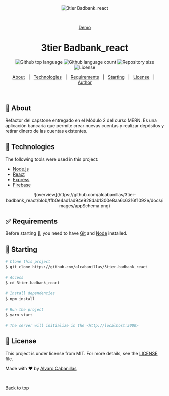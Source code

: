 <div align="center" id="top"> 
  <img src="./.github/app.gif" alt="3tier Badbank_react" />

  &#xa0;

  <a href="https://alvaro-cabanillasbankingapp.s3.amazonaws.com/index.html">Demo</a>
</div>

<h1 align="center">3tier Badbank_react</h1>

<p align="center">
  <img alt="Github top language" src="https://img.shields.io/github/languages/top/alcabanillas/3tier-badbank_react?color=56BEB8">

  <img alt="Github language count" src="https://img.shields.io/github/languages/count/alcabanillas/3tier-badbank_react?color=56BEB8">

  <img alt="Repository size" src="https://img.shields.io/github/repo-size/alcabanillas/3tier-badbank_react?color=56BEB8">

  <img alt="License" src="https://img.shields.io/github/license/alcabanillas/3tier-badbank_react?color=56BEB8">

  <!-- <img alt="Github issues" src="https://img.shields.io/github/issues/{{YOUR_GITHUB_USERNAME}}/3tier-badbank_react?color=56BEB8" /> -->

  <!-- <img alt="Github forks" src="https://img.shields.io/github/forks/{{YOUR_GITHUB_USERNAME}}/3tier-badbank_react?color=56BEB8" /> -->

  <!-- <img alt="Github stars" src="https://img.shields.io/github/stars/{{YOUR_GITHUB_USERNAME}}/3tier-badbank_react?color=56BEB8" /> -->
</p>

<!-- Status -->

<!-- <h4 align="center"> 
	🚧  3tier Badbank_react 🚀 Under construction...  🚧
</h4> 

<hr> -->

<p align="center">
  <a href="#dart-about">About</a> &#xa0; | &#xa0; 
  <a href="#rocket-technologies">Technologies</a> &#xa0; | &#xa0;
  <a href="#white_check_mark-requirements">Requirements</a> &#xa0; | &#xa0;
  <a href="#checkered_flag-starting">Starting</a> &#xa0; | &#xa0;
  <a href="#memo-license">License</a> &#xa0; | &#xa0;
  <a href="https://github.com/{{YOUR_GITHUB_USERNAME}}" target="_blank">Author</a>
</p>

<br>

## :dart: About ##

Refactor del capstone entregado en el Módulo 2 del curso MERN. Es una aplicación bancaria que permite crear nuevas cuentas y realizar depósitos y retirar dinero de las cuentas existentes.


## :rocket: Technologies ##

The following tools were used in this project:

- [Node.js](https://nodejs.org/en/)
- [React](https://es.reactjs.org/)
- [Express](https://expressjs.com/)
- [Firebase](https://firebase.google.com/)

<p align=center>![overview](https://github.com/alcabanillas/3tier-badbank_react/blob/ffb0e4ad1ad94e928dab1300e8aa6c6316f1092e/docs/images/appSchema.png)
</p>

## :white_check_mark: Requirements ##

Before starting :checkered_flag:, you need to have [Git](https://git-scm.com) and [Node](https://nodejs.org/en/) installed.

## :checkered_flag: Starting ##

```bash
# Clone this project
$ git clone https://github.com/alcabanillas/3tier-badbank_react

# Access
$ cd 3tier-badbank_react

# Install dependencies
$ npm install

# Run the project
$ yarn start

# The server will initialize in the <http://localhost:3000>
```

## :memo: License ##

This project is under license from MIT. For more details, see the [LICENSE](LICENSE.md) file.


Made with :heart: by <a href="https://github.com/alcabanillas" target="_blank">Alvaro Cabanillas</a>

&#xa0;

<a href="#top">Back to top</a>

